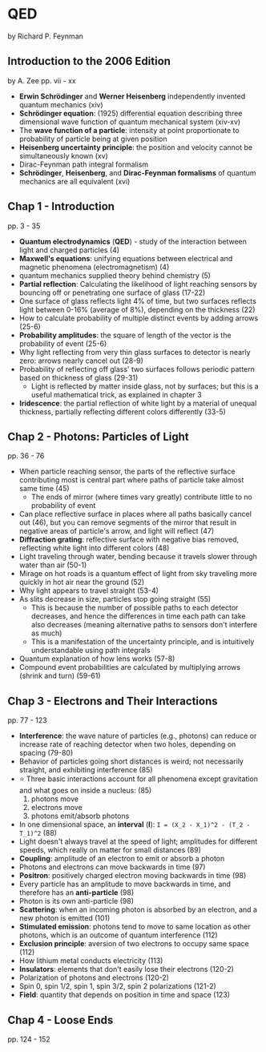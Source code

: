 # QED

by Richard P. Feynman

## Introduction to the 2006 Edition

by A. Zee
pp. vii - xx

* **Erwin Schrödinger** and **Werner Heisenberg** independently invented quantum mechanics (xiv)
* **Schrödinger equation**: (1925) differential equation describing three dimensional wave function of quantum mechanical system (xiv-xv)
* The **wave function of a particle**: intensity at point proportionate to probability of particle being at given position
* **Heisenberg uncertainty principle**:  the position and velocity cannot be simultaneously known (xv)
* Dirac-Feynman path integral formalism
* **Schrödinger**, **Heisenberg**, and **Dirac-Feynman formalisms** of quantum mechanics are all equivalent (xvi)

## Chap 1 - Introduction

pp. 3 - 35

* **Quantum electrodynamics** (**QED**) - study of the interaction between light and charged particles (4)
* **Maxwell's equations**: unifying equations between electrical and magnetic phenomena (electromagnetism) (4)
* quantum mechanics supplied theory behind chemistry (5)
* **Partial reflection**: Calculating the likelihood of light reaching sensors by bouncing off or penetrating one surface of glass (17-22)
* One surface of glass reflects light 4% of time, but two surfaces reflects light between 0-16% (average of 8%), depending on the thickness (22)
* How to calculate probability of multiple distinct events by adding arrows (25-6)
* **Probability amplitudes**: the square of length of the vector is the probability of event (25-6)
* Why light reflecting from very thin glass surfaces to detector is nearly zero: arrows nearly cancel out (28-9)
* Probability of reflecting off glass' two surfaces follows periodic pattern based on thickness of glass (29-31)
  - Light is reflected by matter inside glass, not by surfaces; but this is a useful mathematical trick, as explained in chapter 3
* **Iridescence**: the partial reflection of white light by a material of unequal thickness, partially reflecting different colors differently (33-5)

## Chap 2 - Photons: Particles of Light

pp. 36 - 76

* When particle reaching sensor, the parts of the reflective surface contributing most is central part where paths of particle take almost same time (45)
  - The ends of mirror (where times vary greatly) contribute little to no probability of event
* Can place reflective surface in places where all paths basically cancel out (46), but you can remove segments of the mirror that result in negative areas of particle's arrow, and light will reflect (47)
* **Diffraction grating**: reflective surface with negative bias removed, reflecting white light into different colors (48)
* Light traveling through water, bending because it travels slower through water than air (50-1)
* Mirage on hot roads is a quantum effect of light from sky traveling more quickly in hot air near the ground (52)
* Why light appears to travel straight (53-4)
* As slits decrease in size, particles stop going straight (55)
  - This is because the number of possible paths to each detector decreases, and hence the differences in time each path can take also decreases (meaning alternative paths to sensors don't interfere as much)
  - This is a manifestation of the uncertainty principle, and is intuitively understandable using path integrals
* Quantum explanation of how lens works (57-8)
* Compound event probabilities are calculated by multiplying arrows (shrink and turn) (59-61)

## Chap 3 - Electrons and Their Interactions

pp. 77 - 123

* **Interference**: the wave nature of particles (e.g., photons) can reduce or increase rate of reaching detector when two holes, depending on spacing (79-80)
* Behavior of particles going short distances is weird; not necessarily straight, and exhibiting interference (85)
* :star: Three basic interactions account for all phenomena except gravitation and what goes on inside a nucleus: (85)
  1. photons move
  2. electrons move
  3. photons emit/absorb photons
* In one dimensional space, an **interval** (**I**): `I = (X_2 - X_1)^2 - (T_2 - T_1)^2` (88)
* Light doesn't always travel at the speed of light; amplitudes for different speeds, which really on matter for small distances (89)
* **Coupling**: amplitude of an electron to emit or absorb a photon
* Photons and electrons can move backwards in time (97)
* **Positron**: positively charged electron moving backwards in time (98)
* Every particle has an amplitude to move backwards in time, and therefore has an **anti-particle** (98)
* Photon is its own anti-particle (98)
* **Scattering**: when an incoming photon is absorbed by an electron, and a new photon is emitted (101)
* **Stimulated emission**: photons tend to move to same location as other photons, which is an outcome of quantum interference (112)
* **Exclusion principle**: aversion of two electrons to occupy same space (112)
* How lithium metal conducts electricity (113)
* **Insulators**: elements that don't easily lose their electrons (120-2)
* Polarization of photons and electrons (120-2)
* Spin 0, spin 1/2, spin 1, spin 3/2, spin 2 polarizations (121-2)
* **Field**: quantity that depends on position in time and space (123)

## Chap 4 - Loose Ends

pp. 124 - 152
